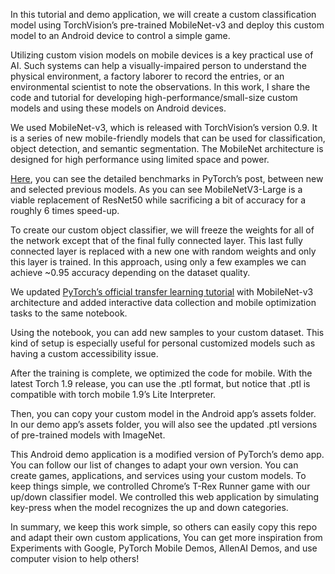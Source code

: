 In this tutorial and demo application, we will create a custom classification model using TorchVision’s pre-trained MobileNet-v3 and deploy this custom model to an Android device to control a simple game.

Utilizing custom vision models on mobile devices is a key practical use of AI. Such systems can help a visually-impaired person to understand the physical environment, a factory laborer to record the entries, or an environmental scientist to note the observations. In this work, I share the code and tutorial for developing high-performance/small-size custom models and using these models on Android devices. 

We used MobileNet-v3, which is released with TorchVision’s version 0.9. It is a series of new mobile-friendly models that can be used for classification, object detection, and semantic segmentation. The MobileNet architecture is designed for high performance using limited space and power. 

[Here](https://pytorch.org/blog/torchvision-mobilenet-v3-implementation/), you can see the detailed benchmarks in PyTorch’s post, between new and selected previous models. As you can see MobileNetV3-Large is a viable replacement of ResNet50 while sacrificing a bit of accuracy for a roughly 6 times speed-up.

To create our custom object classifier, we will freeze the weights for all of the network except that of the final fully connected layer. This last fully connected layer is replaced with a new one with random weights and only this layer is trained. In this approach, using only a few examples we can achieve ~0.95 accuracy depending on the dataset quality.

We updated [PyTorch’s official transfer learning tutorial](https://pytorch.org/tutorials/beginner/transfer_learning_tutorial.html) with MobileNet-v3 architecture and added interactive data collection and mobile optimization tasks to the same notebook.

Using the notebook, you can add new samples to your custom dataset. This kind of setup is especially useful for personal customized models such as having a custom accessibility issue.

After the training is complete, we optimized the code for mobile. With the latest Torch 1.9 release, you can use the .ptl format, but notice that .ptl is compatible with torch mobile 1.9’s Lite Interpreter.

Then, you can copy your custom model in the Android app’s assets folder. In our demo app’s assets folder, you will also see the updated .ptl versions of pre-trained models with ImageNet.

This Android demo application is a modified version of PyTorch’s demo app. You can follow our list of changes to adapt your own version. You can create games, applications, and services using your custom models. To keep things simple, we controlled Chrome’s T-Rex Runner game with our up/down classifier model. We controlled this web application by simulating key-press when the model recognizes the up and down categories.

In summary, we keep this work simple, so others can easily copy this repo and adapt their own custom applications, You can get more inspiration from Experiments with Google, PyTorch Mobile Demos, AllenAI Demos, and use computer vision to help others!
